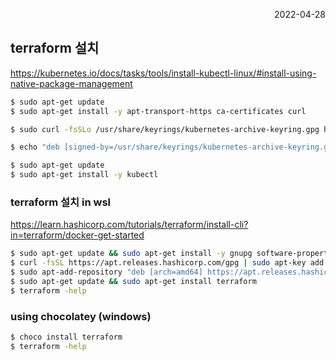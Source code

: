 <p style="text-align: right">2022-04-28</p>

## terraform 설치

https://kubernetes.io/docs/tasks/tools/install-kubectl-linux/#install-using-native-package-management

```bash
$ sudo apt-get update
$ sudo apt-get install -y apt-transport-https ca-certificates curl

$ sudo curl -fsSLo /usr/share/keyrings/kubernetes-archive-keyring.gpg https://packages.cloud.google.com/apt/doc/apt-key.gpg

$ echo "deb [signed-by=/usr/share/keyrings/kubernetes-archive-keyring.gpg] https://apt.kubernetes.io/ kubernetes-xenial main" | sudo tee /etc/apt/sources.list.d/kubernetes.list

$ sudo apt-get update
$ sudo apt-get install -y kubectl
```

### terraform 설치 in wsl

https://learn.hashicorp.com/tutorials/terraform/install-cli?in=terraform/docker-get-started

```bash
$ sudo apt-get update && sudo apt-get install -y gnupg software-properties-common curl
$ curl -fsSL https://apt.releases.hashicorp.com/gpg | sudo apt-key add -
$ sudo apt-add-repository "deb [arch=amd64] https://apt.releases.hashicorp.com $(lsb_release -cs) main"
$ sudo apt-get update && sudo apt-get install terraform
$ terraform -help
```

### using chocolatey (windows)

```bash
$ choco install terraform
$ terraform -help
```
